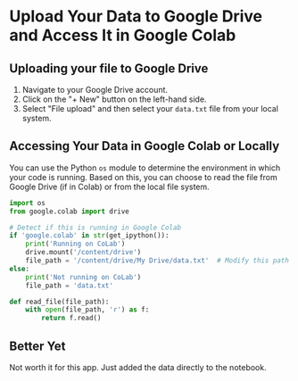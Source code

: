 # Upload Your Data to Google Drive and Access It in Google Colab

## Uploading your file to Google Drive

1. Navigate to your Google Drive account.
2. Click on the "+ New" button on the left-hand side.
3. Select "File upload" and then select your `data.txt` file from your local system.

## Accessing Your Data in Google Colab or Locally

You can use the Python `os` module to determine the environment in which your code is running. 
Based on this, you can choose to read the file from Google Drive (if in Colab) or from the local file system.

```python
import os
from google.colab import drive

# Detect if this is running in Google Colab
if 'google.colab' in str(get_ipython()):
    print('Running on CoLab')
    drive.mount('/content/drive')
    file_path = '/content/drive/My Drive/data.txt'  # Modify this path to match the location of your file in Drive
else:
    print('Not running on CoLab')
    file_path = 'data.txt' 

def read_file(file_path):
    with open(file_path, 'r') as f:
        return f.read()
```

## Better Yet

Not worth it for this app. Just added the data directly to the notebook.

